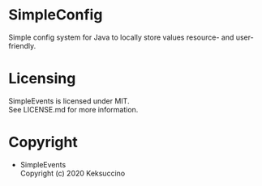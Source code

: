 # SimpleConfig
Simple config system for Java to locally store values resource- and user-friendly.

# Licensing
SimpleEvents is licensed under MIT.<br>
See LICENSE.md for more information.

# Copyright
- SimpleEvents<br>
Copyright (c) 2020 Keksuccino
